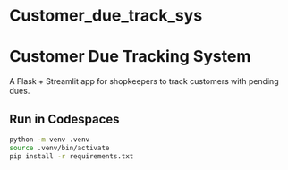 # Customer_due_track_sys
# Customer Due Tracking System

A Flask + Streamlit app for shopkeepers to track customers with pending dues.

## Run in Codespaces
```bash
python -m venv .venv
source .venv/bin/activate
pip install -r requirements.txt

